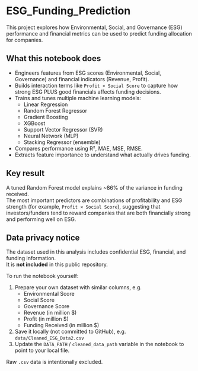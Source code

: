 # ESG_Funding_Prediction

This project explores how Environmental, Social, and Governance (ESG) performance and financial metrics can be used to predict funding allocation for companies.

## What this notebook does
- Engineers features from ESG scores (Environmental, Social, Governance) and financial indicators (Revenue, Profit).
- Builds interaction terms like `Profit × Social Score` to capture how strong ESG PLUS good financials affects funding decisions.
- Trains and tunes multiple machine learning models:
  - Linear Regression
  - Random Forest Regressor
  - Gradient Boosting
  - XGBoost
  - Support Vector Regressor (SVR)
  - Neural Network (MLP)
  - Stacking Regressor (ensemble)
- Compares performance using R², MAE, MSE, RMSE.
- Extracts feature importance to understand what actually drives funding.

## Key result
A tuned Random Forest model explains ~86% of the variance in funding received.  
The most important predictors are combinations of profitability and ESG strength (for example, `Profit × Social Score`), suggesting that investors/funders tend to reward companies that are both financially strong and performing well on ESG.

## Data privacy notice
The dataset used in this analysis includes confidential ESG, financial, and funding information.  
It is **not included** in this public repository.

To run the notebook yourself:
1. Prepare your own dataset with similar columns, e.g.  
   - Environmental Score  
   - Social Score  
   - Governance Score  
   - Revenue (in million $)  
   - Profit (in million $)  
   - Funding Received (in million $)
2. Save it locally (not committed to GitHub), e.g. `data/Cleaned_ESG_Data2.csv`
3. Update the `DATA_PATH` / `cleaned_data_path` variable in the notebook to point to your local file.

Raw `.csv` data is intentionally excluded.

